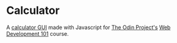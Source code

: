 # Calculator
A [calculator GUI](https://sforber.github.io/calculator) made with Javascript for [The Odin Project's](https://www.theodinproject.com/) [Web Development 101](https://www.theodinproject.com/courses/web-development-101/lessons/calculator) course.
